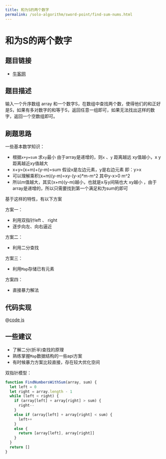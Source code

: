 ```yaml
---
title: 和为S的两个数字
permalink: /solo-algorithm/sword-point/find-sum-nums.html
---
```


# 和为S的两个数字

## 题目链接

- [牛客网](https://www.nowcoder.com/practice/390da4f7a00f44bea7c2f3d19491311b)

## 题目描述

输入一个升序数组 array 和一个数字S，在数组中查找两个数，使得他们的和正好是S，如果有多对数字的和等于S，返回任意一组即可，如果无法找出这样的数字，返回一个空数组即可。

## 刷题思路

一些基本数学知识：

- 根据`x+y=sum` 求`xy`最小 由于array是递增的，则`x` 、`y` 距离越远 xy值越小，x y距离越近xy值越大
- x+y=(x+m)+(y-m)=sum 假设x是左边元素，y是右边元素 即：y>x
- 可以理解乘积(x+m)(y-m)=xy-(y-x)\*m-m^2 其中y-x>0 m^2
- 所以m值越大，其实(x+m)(y-m)越小，也就是x与y间隔也大 xy越小 ，由于array是递增的，所以只需要找到第一个满足和为sum的即可

基于这样的特性，有以下方案

方案一：

- 利用双指针left 、 right
- 逐步向左、向右逼近

方案二：

- 利用二分查找

方案三：

- 利用`Map`存储已有元素

方案四：

- 直接暴力解法

## 代码实现

@[code js](@algorithm/sword-point/双指针/findNumbersWithSum.js)

## 一些建议

- 了解二分(折半)查找的原理
- 熟练掌握`Map`数据结构的一些api方案
- 有时候暴力方案比较直接，存在较大优化空间

双指针模型：

```js
function FindNumbersWithSum(array, sum) {
  let left = 0
  let right = array.length - 1
  while (left < right) {
    if (array[left] + array[right] > sum) {
      right--
    }
    else if (array[left] + array[right] < sum) {
      left++
    }
    else {
      return [array[left], array[right]]
    }
  }
  return []
}
```
